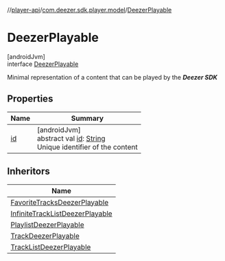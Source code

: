 //[player-api](../../../index.md)/[com.deezer.sdk.player.model](../index.md)/[DeezerPlayable](index.md)

# DeezerPlayable

[androidJvm]\
interface [DeezerPlayable](index.md)

Minimal representation of a content that can be played by the **_Deezer SDK_**

## Properties

| Name        | Summary                                                                                                                                                          |
| ----------- | ---------------------------------------------------------------------------------------------------------------------------------------------------------------- |
| [id](id.md) | [androidJvm]<br/>abstract val [id](id.md): [String](https://kotlinlang.org/api/latest/jvm/stdlib/kotlin/-string/index.html)<br/>Unique identifier of the content |

## Inheritors

| Name                                                                                |
| ----------------------------------------------------------------------------------- |
| [FavoriteTracksDeezerPlayable](../-favorite-tracks-deezer-playable/index.md)        |
| [InfiniteTrackListDeezerPlayable](../-infinite-track-list-deezer-playable/index.md) |
| [PlaylistDeezerPlayable](../-playlist-deezer-playable/index.md)                     |
| [TrackDeezerPlayable](../-track-deezer-playable/index.md)                           |
| [TrackListDeezerPlayable](../-track-list-deezer-playable/index.md)                  |
